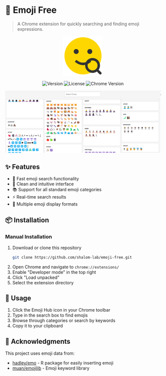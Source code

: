 # 🎯 Emoji Free

> A Chrome extension for quickly searching and finding emoji expressions.

<p align="center">
  <img src="icons/icon128.png" alt="Emoji Hub Logo" width="128" height="128">
</p>

<p align="center">
  <img src="https://img.shields.io/badge/version-1.0.0-blue.svg" alt="Version">
  <img src="https://img.shields.io/badge/license-MIT-green.svg" alt="License">
  <img src="https://img.shields.io/badge/chrome-v88+-brightgreen.svg" alt="Chrome Version">
</p>
<p align="center">
  <img src="images/promo-large.png">
</p>

## ✨ Features

- 🚀 Fast emoji search functionality
- 🎨 Clean and intuitive interface
- 📚 Support for all standard emoji categories
- ⚡️ Real-time search results
- 🔄 Multiple emoji display formats


## 📦 Installation

### Manual Installation
1. Download or clone this repository
   ```bash
   git clone https://github.com/shalom-lab/emoji-free.git
   ```
2. Open Chrome and navigate to `chrome://extensions/`
3. Enable "Developer mode" in the top right
4. Click "Load unpacked"
5. Select the extension directory

## 🚀 Usage

1. Click the Emoji Hub icon in your Chrome toolbar
2. Type in the search box to find emojis
3. Browse through categories or search by keywords
4. Copy it to your clipboard

## 🙏 Acknowledgments

This project uses emoji data from:
- [hadley/emo](https://github.com/hadley/emo) - R package for easily inserting emoji
- [muan/emojilib](https://github.com/muan/emojilib/) - Emoji keyword library